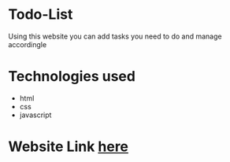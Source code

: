 # Todo-List
Using this website you can add tasks you need to do and manage accordingle

# Technologies used
- html
- css
- javascript

# Website Link [here](https://vishal8888a8.github.io/todo-list/)
